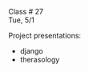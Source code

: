 
<div class="lecture1">

<div class="column_date">

Class # 27 <br>
Tue, 5/1

</div>

<div class="column_materials">
<p markdown="block">

Project presentations:

- django
- therasology 

</p>
</div>


<div class="column_assign">
<p markdown="block">




</p>
</div>

</div>
